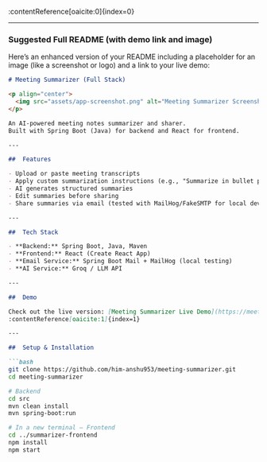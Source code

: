 :contentReference[oaicite:0]{index=0}

---

###  Suggested Full README (with demo link and image)

Here’s an enhanced version of your README including a placeholder for an image (like a screenshot or logo) and a link to your live demo:

```markdown
# Meeting Summarizer (Full Stack)

<p align="center">
  <img src="assets/app-screenshot.png" alt="Meeting Summarizer Screenshot" width="600"/>
</p>

An AI-powered meeting notes summarizer and sharer.  
Built with Spring Boot (Java) for backend and React for frontend.

---

##  Features

- Upload or paste meeting transcripts  
- Apply custom summarization instructions (e.g., "Summarize in bullet points")  
- AI generates structured summaries  
- Edit summaries before sharing  
- Share summaries via email (tested with MailHog/FakeSMTP for local dev)

---

##  Tech Stack

- **Backend:** Spring Boot, Java, Maven  
- **Frontend:** React (Create React App)  
- **Email Service:** Spring Boot Mail + MailHog (local testing)  
- **AI Service:** Groq / LLM API

---

##  Demo

Check out the live version: [Meeting Summarizer Live Demo](https://meeting-summarizer-tau.vercel.app/)  
:contentReference[oaicite:1]{index=1}

---

##  Setup & Installation

```bash
git clone https://github.com/him-anshu953/meeting-summarizer.git
cd meeting-summarizer

# Backend
cd src
mvn clean install
mvn spring-boot:run

# In a new terminal – Frontend
cd ../summarizer-frontend
npm install
npm start
